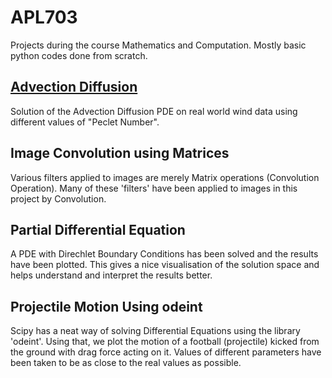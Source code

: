 # APL703

Projects during the course Mathematics and Computation.
Mostly basic python codes done from scratch.

## [Advection Diffusion](https://github.com/sob-ANN/APL703/blob/main/Advection-Diffusion%20Equation%20on%20real%20world%20data.ipynb) 
Solution of the Advection Diffusion PDE on real world wind data using different values of "Peclet Number".
## Image Convolution using Matrices
Various filters applied to images are merely Matrix operations (Convolution Operation). Many of these 'filters' have been applied to images in this project by Convolution.
## Partial Differential Equation
A PDE with Direchlet Boundary Conditions has been solved and the results have been plotted. This gives a nice visualisation of the solution space and helps understand and interpret the results better.
## Projectile Motion Using odeint
Scipy has a neat way of solving Differential Equations using the library 'odeint'. Using that, we plot the motion of a football (projectile) kicked from the ground with  drag force acting on it. Values of different parameters have been taken to be as close to the real values as possible. 
